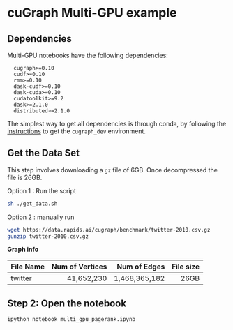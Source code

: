 # cuGraph Multi-GPU example

## Dependencies
Multi-GPU notebooks have the following dependencies:

      cugraph>=0.10
      cudf>=0.10
      rmm>=0.10
      dask-cudf>=0.10
      dask-cuda>=0.10
      cudatoolkit>=9.2
      dask>=2.1.0
      distributed>=2.1.0

The simplest way to get all dependencies is through conda, by following the [instructions](https://github.com/rapidsai/cugraph/blob/master/CONTRIBUTING.md) to get the `cugraph_dev` environment.


## Get the Data Set

This step involves downloading a `gz` file of 6GB. Once decompressed the file is 26GB.

Option 1 : Run the script
```bash
sh ./get_data.sh
```

Option 2 : manually run
```bash
wget https://data.rapids.ai/cugraph/benchmark/twitter-2010.csv.gz
gunzip twitter-2010.csv.gz
```


**Graph info**

| File Name    | Num of Vertices | Num of Edges    | File size  |
| -------------| --------------: | -------------:  | ---------: |
| twitter      |      41,652,230 | 1,468,365,182   |       26GB |


## Step 2:  Open the notebook
```bash
ipython notebook multi_gpu_pagerank.ipynb
```
